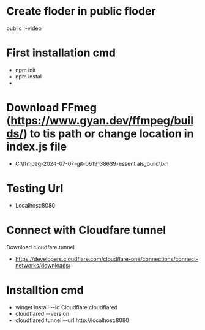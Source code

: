 # Create floder in public floder
public 
|-video

# First installation cmd
- npm init
- npm instal
- 
# Download FFmeg (https://www.gyan.dev/ffmpeg/builds/) to tis path or change location in index.js file 
- C:\ffmpeg-2024-07-07-git-0619138639-essentials_build\bin
# Testing Url
- Localhost:8080

# Connect with Cloudfare tunnel
Download cloudfare tunnel
- https://developers.cloudflare.com/cloudflare-one/connections/connect-networks/downloads/

# Installtion  cmd 
- winget install --id Cloudflare.cloudflared
- cloudflared --version
- cloudflared tunnel --url http://localhost:8080
